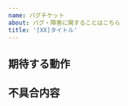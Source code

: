 ```yaml
---
name: バグチケット
about: バグ・障害に関することはこちら
title: '[XX]タイトル'
---
```


## 期待する動作

## 不具合内容

<!-- スクショや再現方法など -->
